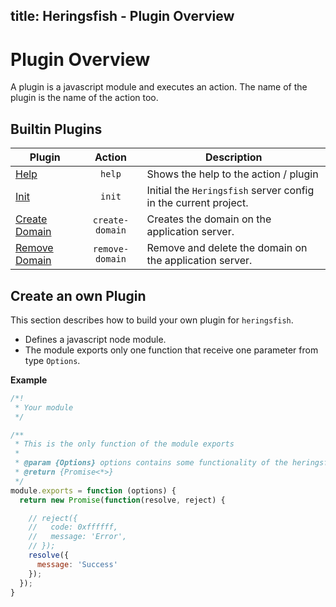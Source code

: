 title: Heringsfish - Plugin Overview
---

<span class="fa fa-plug fa-4x"></span>

# Plugin Overview

A plugin is a javascript module and executes an action. The name of the plugin is the name of the action too.

## Builtin Plugins

| Plugin                                                                 | Action      | Description
|------------------------------------------------------------------------|:-----------:|------------------------------------
| [<span class="fa fa-plug"></span> Help](plugins/plugin-help.html)      | `help`      | Shows the help to the action / plugin
| [<span class="fa fa-plug"></span> Init](plugins/plugin-init.html)      | `init`      | Initial the `Heringsfish` server config in the current project.
| [<span class="fa fa-plug"></span> Create Domain](plugins/plugin-create-domain.html) | `create-domain` | Creates the domain on the application server.
| [<span class="fa fa-plug"></span> Remove Domain](plugins/plugin-remove-domain.html) | `remove-domain` | Remove and delete the domain on the application server.


## Create an own Plugin

This section describes how to build your own plugin for `heringsfish`.

* Defines a javascript node module.
* The module exports only one function that receive one parameter from type `Options`.

**Example**

```js
/*!
 * Your module
 */

/**
 * This is the only function of the module exports
 * 
 * @param {Options} options contains some functionality of the heringsfish
 * @return {Promise<*>}
 */
module.exports = function (options) {
  return new Promise(function(resolve, reject) {

    // reject({
    //   code: 0xffffff,
    //   message: 'Error',
    // });
    resolve({
      message: 'Success'
    });
  });
}
```
